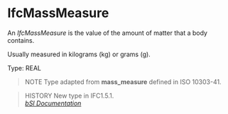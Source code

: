 IfcMassMeasure
==============
An _IfcMassMeasure_ is the value of the amount of matter that a body contains.  
  
Usually measured in kilograms (kg) or grams (g).  
  
Type: REAL  
  
> NOTE  Type adapted from **mass_measure** defined in ISO 10303-41.  
  
> HISTORY  New type in IFC1.5.1.  
[ _bSI
Documentation_](https://standards.buildingsmart.org/IFC/DEV/IFC4_2/FINAL/HTML/schema/ifcmeasureresource/lexical/ifcmassmeasure.htm)


